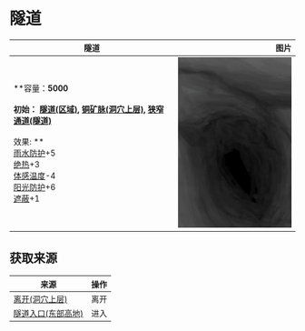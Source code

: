 # 隧道  
>   
  
  隧道  |   图片   
 ----  |  ----:   
 **容量：**5000<br><br>**初始：**	[隧道(区域)](Tunnel.md), [铜矿脉(洞穴上层)](CopperVein.md), [狭窄通道(隧道)](HighChamberEntranceClosed.md)<br><br>** 效果: **<br>[雨水防护](RainProtection.md)+5<br>[绝热](InsulationHeat.md)+3<br>[体感温度](TemperaturePerceived.md)-4<br>[阳光防护](SunProtection.md)+6<br>[遮蔽](Sheltered.md)+1  |  <img decoding="async" src="Sprite/NarrowTunnel.png" href="a.md" style="max-width:300px;max-height:300px;">   
  
## 获取来源  
来源  |  操作  
----  |  ----  
[离开(洞穴上层)](HighChamberExit.md)  |  离开  
[隧道入口(东部高地)](TunnelEntrance.md)  |  进入  
